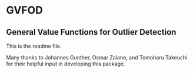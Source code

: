 # GVFOD
## General Value Functions for Outlier Detection

This is the readme file. 

Many thanks to Johannes Gunther, Osmar Zaiane, and Tomoharu Takeuchi for their
helpful input in developing this package.